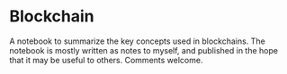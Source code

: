 # Blockchain

A notebook to summarize the key concepts used in blockchains. The notebook is mostly written as notes to myself, and published in the hope that it may be useful to others. Comments welcome.
